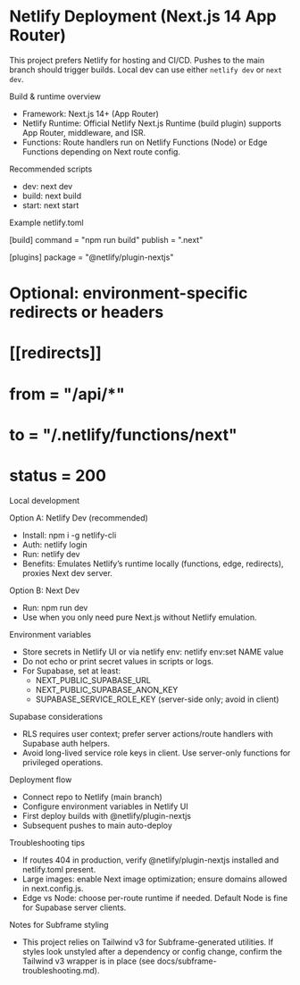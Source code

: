 # Netlify Deployment (Next.js 14 App Router)

This project prefers Netlify for hosting and CI/CD. Pushes to the main branch should trigger builds. Local dev can use either `netlify dev` or `next dev`.

Build & runtime overview

- Framework: Next.js 14+ (App Router)
- Netlify Runtime: Official Netlify Next.js Runtime (build plugin) supports App Router, middleware, and ISR.
- Functions: Route handlers run on Netlify Functions (Node) or Edge Functions depending on Next route config.

Recommended scripts

- dev: next dev
- build: next build
- start: next start

Example netlify.toml

[build]
  command = "npm run build"
  publish = ".next"

[plugins]
  package = "@netlify/plugin-nextjs"

# Optional: environment-specific redirects or headers
# [[redirects]]
#   from = "/api/*"
#   to = "/.netlify/functions/next"
#   status = 200

Local development

Option A: Netlify Dev (recommended)
- Install: npm i -g netlify-cli
- Auth: netlify login
- Run: netlify dev
- Benefits: Emulates Netlify’s runtime locally (functions, edge, redirects), proxies Next dev server.

Option B: Next Dev
- Run: npm run dev
- Use when you only need pure Next.js without Netlify emulation.

Environment variables

- Store secrets in Netlify UI or via netlify env: netlify env:set NAME value
- Do not echo or print secret values in scripts or logs.
- For Supabase, set at least:
  - NEXT_PUBLIC_SUPABASE_URL
  - NEXT_PUBLIC_SUPABASE_ANON_KEY
  - SUPABASE_SERVICE_ROLE_KEY (server-side only; avoid in client)

Supabase considerations

- RLS requires user context; prefer server actions/route handlers with Supabase auth helpers.
- Avoid long-lived service role keys in client. Use server-only functions for privileged operations.

Deployment flow

- Connect repo to Netlify (main branch)
- Configure environment variables in Netlify UI
- First deploy builds with @netlify/plugin-nextjs
- Subsequent pushes to main auto-deploy

Troubleshooting tips

- If routes 404 in production, verify @netlify/plugin-nextjs installed and netlify.toml present.
- Large images: enable Next image optimization; ensure domains allowed in next.config.js.
- Edge vs Node: choose per-route runtime if needed. Default Node is fine for Supabase server clients.

Notes for Subframe styling

- This project relies on Tailwind v3 for Subframe-generated utilities. If styles look unstyled after a dependency or config change, confirm the Tailwind v3 wrapper is in place (see docs/subframe-troubleshooting.md).

